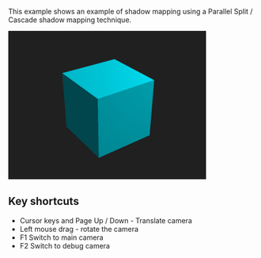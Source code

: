 This example shows an example of shadow mapping using a Parallel Split / Cascade shadow mapping technique.

![Primitives](primitives.png)

Key shortcuts
-------------

* Cursor keys and Page Up / Down - Translate camera
* Left mouse drag - rotate the camera
* F1 Switch to main camera
* F2 Switch to debug camera

